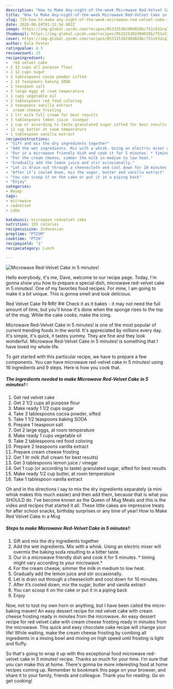 ```yaml
---
description: "How to Make Any-night-of-the-week Microwave Red-Velvet Cake in 5 minutes!"
title: "How to Make Any-night-of-the-week Microwave Red-Velvet Cake in 5 minutes!"
slug: 735-how-to-make-any-night-of-the-week-microwave-red-velvet-cake-in-5-minutes
date: 2020-06-24T01:31:54.982Z
image: https://img-global.cpcdn.com/recipes/053325302d9d028b/751x532cq70/microwave-red-velvet-cake-in-5-minutes-recipe-main-photo.jpg
thumbnail: https://img-global.cpcdn.com/recipes/053325302d9d028b/751x532cq70/microwave-red-velvet-cake-in-5-minutes-recipe-main-photo.jpg
cover: https://img-global.cpcdn.com/recipes/053325302d9d028b/751x532cq70/microwave-red-velvet-cake-in-5-minutes-recipe-main-photo.jpg
author: Eula Foster
ratingvalue: 4.3
reviewcount: 15
recipeingredient:
-  red velvet cake
- 2 12 cups all purpose flour
- 1 12 cups sugar
- 3 tablespoons cocoa powder sifted
- 1 12 teaspoons baking SODA
- 1 teaspoon salt
- 2 large eggs at room temperature
- 1 cups vegetable oil
- 2 tablespoons red food coloring
- 2 teaspoons vanilla extract
-  cream cheese frosting
- 1 ltr milk full cream for best results
- 3 tablespoons lemon juice  vinegar
- 1 cup or according to taste granulated sugar sifted for best results
- 12 cup butter at room temperature
- 1 tablespoon vanilla extract
recipeinstructions:
- "Sift and mix the dry ingredients together"
- "Add the wet ingredients. Mix with a whisk. Using an electric mixer will overmix the baking soda resulting to a bitter taste."
- "Our in a microwave friendly dish and cook it for 5 minutes. * timing might vary according to your microwave.*"
- "For the cream cheese, simmer the milk in medium to low heat."
- "Gradually add the lemon juice and stir occasionally."
- "Let is drain out through a cheesecloth and cool down for 10 minutes."
- "After it’s cooled down, mix the sugar, butter and vanilla extract"
- "You can scoop it on the cake or put it in a piping back"
- "Enjoy"
categories:
- Resep
tags:
- microwave
- redvelvet
- cake

katakunci: microwave redvelvet cake
nutrition: 193 calories
recipecuisine: Indonesian
preptime: "PT25M"
cooktime: "PT2H"
recipeyield: "1"
recipecategory: Lunch

---
```



![Microwave Red-Velvet Cake in 5 minutes!](https://img-global.cpcdn.com/recipes/053325302d9d028b/751x532cq70/microwave-red-velvet-cake-in-5-minutes-recipe-main-photo.jpg)

Hello everybody, it's me, Dave, welcome to our recipe page. Today, I'm gonna show you how to prepare a special dish, microwave red-velvet cake in 5 minutes!. One of my favorites food recipes. For mine, I am going to make it a bit unique. This is gonna smell and look delicious.

Red Velvet Cake रेड वेल्वेट केक Check it as it bakes - it may not need the full amount of time, but you&#39;ll know it&#39;s done when the sponge rises to the top of the mug. While the cake cooks, make the icing.

Microwave Red-Velvet Cake in 5 minutes! is one of the most popular of current trending foods in the world. It's appreciated by millions every day. It's simple, it's quick, it tastes yummy. They are fine and they look wonderful. Microwave Red-Velvet Cake in 5 minutes! is something that I have loved my whole life.


To get started with this particular recipe, we have to prepare a few components. You can have microwave red-velvet cake in 5 minutes! using 16 ingredients and 9 steps. Here is how you cook that.

##### The ingredients needed to make Microwave Red-Velvet Cake in 5 minutes!::

1. Get  red velvet cake
1. Get 2 1/2 cups all purpose flour
1. Make ready 1 1/2 cups sugar
1. Take 3 tablespoons cocoa powder, sifted
1. Take 1 1/2 teaspoons baking SODA
1. Prepare 1 teaspoon salt
1. Get 2 large eggs, at room temperature
1. Make ready 1 cups vegetable oil
1. Take 2 tablespoons red food coloring
1. Prepare 2 teaspoons vanilla extract
1. Prepare  cream cheese frosting
1. Get 1 ltr milk (full cream for best results)
1. Get 3 tablespoons lemon juice / vinegar
1. Get 1 cup (or according to taste) granulated sugar, sifted for best results
1. Make ready 1/2 cup butter, at room temperature
1. Take 1 tablespoon vanilla extract


Oh and in the directions I say to mix the dry ingredients separately (a mini whisk makes this much easier) and then add them, because that is what you SHOULD do. I&#39;ve become known as the Queen of Mug Meals and this is the video and recipes that started it all. These little cakes are impressive treats for after school snacks, birthday surprises or any time of year! How to Make Red Velvet Cake in a Mug 

##### Steps to make Microwave Red-Velvet Cake in 5 minutes!:

1. Sift and mix the dry ingredients together
1. Add the wet ingredients. Mix with a whisk. Using an electric mixer will overmix the baking soda resulting to a bitter taste.
1. Our in a microwave friendly dish and cook it for 5 minutes. * timing might vary according to your microwave.*
1. For the cream cheese, simmer the milk in medium to low heat.
1. Gradually add the lemon juice and stir occasionally.
1. Let is drain out through a cheesecloth and cool down for 10 minutes.
1. After it’s cooled down, mix the sugar, butter and vanilla extract
1. You can scoop it on the cake or put it in a piping back
1. Enjoy


Now, not to toot my own horn or anything, but I have been called the micro-baking maven! An easy dessert recipe for red velvet cake with cream cheese frosting ready in minutes from the microwave. An easy dessert recipe for red velvet cake with cream cheese frosting ready in minutes from the microwave. This quick and easy chocolate cake recipe will change your life! While waiting, make the cream cheese frosting by combing all ingredients in a mixing bowl and mixing on high speed until frosting is light and fluffy. 

So that's going to wrap it up with this exceptional food microwave red-velvet cake in 5 minutes! recipe. Thanks so much for your time. I'm sure that you can make this at home. There's gonna be more interesting food at home recipes coming up. Remember to bookmark this page on your browser, and share it to your family, friends and colleague. Thank you for reading. Go on get cooking!
